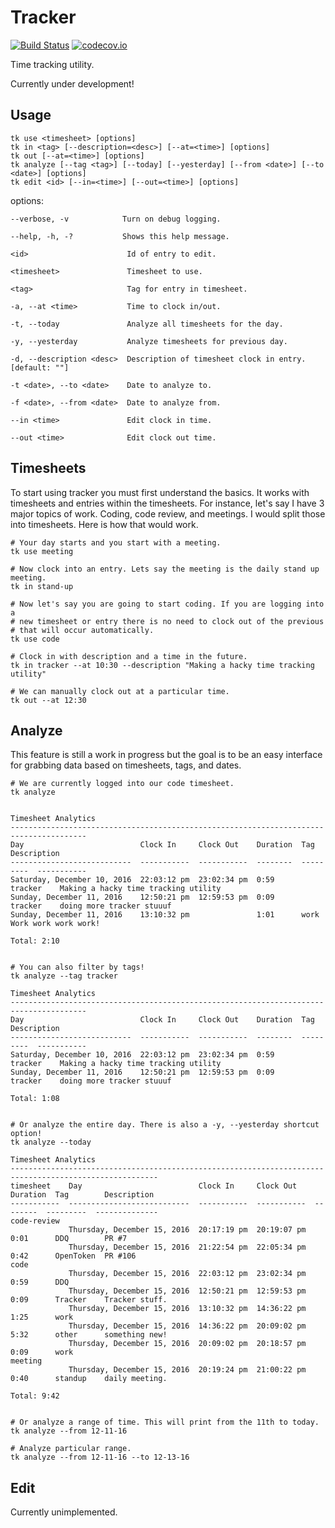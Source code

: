 Tracker
=======

[![Build Status](https://travis-ci.org/quantumew/tracker.svg?branch=master)](https://travis-ci.org/quantumew/tracker)
[![codecov.io](https://codecov.io/github/quantumew/tracker/coverage.svg?branch=master)](https://codecov.io/github/quantumew/tracker?branch=master)


Time tracking utility.

Currently under development!

Usage
-----

    tk use <timesheet> [options]
    tk in <tag> [--description=<desc>] [--at=<time>] [options]
    tk out [--at=<time>] [options]
    tk analyze [--tag <tag>] [--today] [--yesterday] [--from <date>] [--to <date>] [options]
    tk edit <id> [--in=<time>] [--out=<time>] [options]

options:

    --verbose, -v            Turn on debug logging.

    --help, -h, -?           Shows this help message.

    <id>                      Id of entry to edit.

    <timesheet>               Timesheet to use.

    <tag>                     Tag for entry in timesheet.

    -a, --at <time>           Time to clock in/out.

    -t, --today               Analyze all timesheets for the day.

    -y, --yesterday           Analyze timesheets for previous day.

    -d, --description <desc>  Description of timesheet clock in entry. [default: ""]

    -t <date>, --to <date>    Date to analyze to.

    -f <date>, --from <date>  Date to analyze from.

    --in <time>               Edit clock in time.

    --out <time>              Edit clock out time.


Timesheets
----------
To start using tracker you must first understand the basics. It works with timesheets and entries within the timesheets. For instance, let's say I have 3 major topics of work. Coding, code review, and meetings. I would split those into timesheets. Here is how that would work.

    # Your day starts and you start with a meeting.
    tk use meeting

    # Now clock into an entry. Lets say the meeting is the daily stand up meeting.
    tk in stand-up

    # Now let's say you are going to start coding. If you are logging into a
    # new timesheet or entry there is no need to clock out of the previous
    # that will occur automatically.
    tk use code

    # Clock in with description and a time in the future.
    tk in tracker --at 10:30 --description "Making a hacky time tracking utility"

    # We can manually clock out at a particular time.
    tk out --at 12:30

Analyze
-------
This feature is still a work in progress but the goal is to be an easy interface for grabbing data based on timesheets, tags, and dates.


    # We are currently logged into our code timesheet.
    tk analyze


    Timesheet Analytics
    ---------------------------------------------------------------------------------------
    Day                          Clock In     Clock Out    Duration  Tag        Description
    ---------------------------  -----------  -----------  --------  ---------  -----------
    Saturday, December 10, 2016  22:03:12 pm  23:02:34 pm  0:59      tracker    Making a hacky time tracking utility
    Sunday, December 11, 2016    12:50:21 pm  12:59:53 pm  0:09      tracker    doing more tracker stuuuf
    Sunday, December 11, 2016    13:10:32 pm               1:01      work       Work work work work!

    Total: 2:10


    # You can also filter by tags!
    tk analyze --tag tracker

    Timesheet Analytics
    ---------------------------------------------------------------------------------------
    Day                          Clock In     Clock Out    Duration  Tag        Description
    ---------------------------  -----------  -----------  --------  ---------  -----------
    Saturday, December 10, 2016  22:03:12 pm  23:02:34 pm  0:59      tracker    Making a hacky time tracking utility
    Sunday, December 11, 2016    12:50:21 pm  12:59:53 pm  0:09      tracker    doing more tracker stuuuf

    Total: 1:08


    # Or analyze the entire day. There is also a -y, --yesterday shortcut option!
    tk analyze --today

    Timesheet Analytics
    -------------------------------------------------------------------------------------------------------
    timesheet    Day                          Clock In     Clock Out    Duration  Tag        Description
    -----------  ---------------------------  -----------  -----------  --------  ---------  --------------
    code-review
                 Thursday, December 15, 2016  20:17:19 pm  20:19:07 pm  0:01      DDQ        PR #7
                 Thursday, December 15, 2016  21:22:54 pm  22:05:34 pm  0:42      OpenToken  PR #106
    code
                 Thursday, December 15, 2016  22:03:12 pm  23:02:34 pm  0:59      DDQ
                 Thursday, December 15, 2016  12:50:21 pm  12:59:53 pm  0:09      Tracker    Tracker stuff.
                 Thursday, December 15, 2016  13:10:32 pm  14:36:22 pm  1:25      work
                 Thursday, December 15, 2016  14:36:22 pm  20:09:02 pm  5:32      other      something new!
                 Thursday, December 15, 2016  20:09:02 pm  20:18:57 pm  0:09      work
    meeting
                 Thursday, December 15, 2016  20:19:24 pm  21:00:22 pm  0:40      standup    daily meeting.

    Total: 9:42


    # Or analyze a range of time. This will print from the 11th to today.
    tk analyze --from 12-11-16

    # Analyze particular range.
    tk analyze --from 12-11-16 --to 12-13-16


Edit
----
Currently unimplemented.
